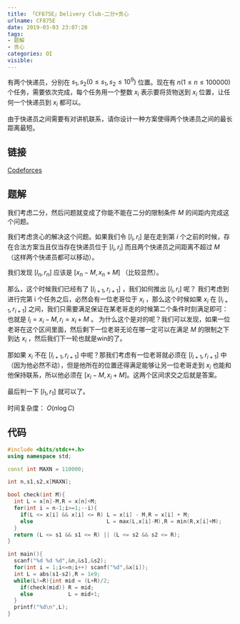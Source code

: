 ```yaml
---
title: 「CF875E」Delivery Club-二分+贪心
urlname: CF875E
date: 2019-03-03 23:07:28
tags:
- 题解
- 贪心
categories: OI
visible:
---
```


有两个快递员，分别在 $s_1, s_2(0\le s_1,s_2\le 10^9)$ 位置。现在有 $n(1\le n\le 100000)$ 个任务，需要依次完成，每个任务用一个整数 $x_i$ 表示要将货物送到 $x_i$ 位置，让任何一个快递员到 $x_i$ 都可以。

由于快递员之间需要有对讲机联系，请你设计一种方案使得两个快递员之间的最长距离最短。

<!-- more -->

## 链接

[Codeforces](http://codeforces.com/problemset/problem/875/E)

## 题解

我们考虑二分，然后问题就变成了你能不能在二分的限制条件 $M$ 的间距内完成这个问题。

我们考虑贪心的解决这个问题。如果我们令 $[l_i,r_i]$ 是在走到第 $i$ 个之前的时候，存在合法方案当且仅当存在快递员位于 $[l_i,r_i]$ 而且两个快递员之间距离不超过 $M$ （这样两个快递员都可以移动）。

我们发现 $[l_n,r_n]$ 应该是 $[x_n-M,x_n+M]$ （比较显然）。

那么，这个时候我们已经有了 $[l_{i+1},r_{i+1}]$ ，我们如何推出 $[l_{i},r_i]$ 呢？
我们考虑到进行完第 i 个任务之后，必然会有一位老哥位于 $x_i$ ，那么这个时候如果 $x_i$ 在 $[l_{i+1},r_{i+1}]$ 之间，我们只需要满足保证在某老哥走的时候第二个条件时刻满足即可：也就是 $l_i = x_i - M,r_i = x_i+M$ 。 为什么这个是对的呢？我们可以发现，如果一位老哥在这个区间里面，然后剩下一位老哥无论在哪一定可以在满足 $M$ 的限制之下到达 $x_i$ ，然后我们下一轮也就是win的了。

那如果 $x_i$ 不在 $[l_{i+1},r_{i+1}]$ 中呢？那我们考虑有一位老哥就必须在 $[l_{i+1},r_{i+1}]$ 中（因为他必然不动），但是他所在的位置还得满足能够让另一位老哥走到 $x_i$ 也能和他保持联系，所以他必须在 $[x_i-M,x_i+M]$。这两个区间求交之后就是答案。

最后判一下 $[l_1,r_1]$ 就可以了。

时间复杂度： $O(n \log C)$

## 代码


```cpp
#include <bits/stdc++.h>
using namespace std;

const int MAXN = 110000;

int n,s1,s2,x[MAXN];

bool check(int M){
  int L = x[n]-M,R = x[n]+M;
  for(int i = n-1;i>=1;--i){
    if(L <= x[i] && x[i] <= R) L = x[i] - M,R = x[i] + M;
    else                       L = max(L,x[i]-M),R = min(R,x[i]+M);   
  }
  return (L <= s1 && s1 <= R) || (L <= s2 && s2 <= R);
}

int main(){
  scanf("%d %d %d",&n,&s1,&s2);
  for(int i = 1;i<=n;i++) scanf("%d",&x[i]);
  int L = abs(s1-s2),R = 1e9;
  while(L!=R){int mid = (L+R)/2;
    if(check(mid)) R = mid;
    else           L = mid+1; 
  }
  printf("%d\n",L);
}
```

